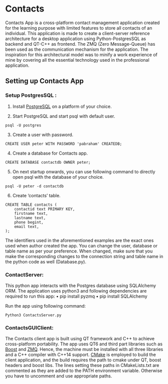 # Contacts

Contacts App is a cross-platform contact management application created for the learning purpose with limited features to store all contacts of an individual. This application is made to create a client-server reference architecture for a desktop application using Python-PostgresSQL as backend and QT-C++ as frontend. The ZMQ (Zero Message-Queue) has been used as the communication mechanism for the application. The inspiration for this architectural model was to minify a work experience of mine by covering all the essential technology used in the professional application.

## Setting up Contacts App

### Setup PostgresSQL :
1.	Install [PostgreSQL](https://www.postgresql.org/docs/current/tutorial-install.html) on a platform of your choice.

2.	Start PostgreSQL and start psql with default user.
```
psql -U postgres
```
3.	Create a user with password.
```
CREATE USER peter WITH PASSWORD 'pabraham' CREATEDB;
```

4.	Create a database for Contacts app.
```
CREATE DATABASE contactdb OWNER peter;
```

5.	On next startup onwards, you can use following command to directly open psql with the database of your choice.
```
psql -U peter -d contactdb
```

6.	Create ‘contacts’ table.
```
CREATE TABLE contacts (
	contactid text PRIMARY KEY,
	firstname text,
	lastname text,
	phone begint,
	email text,
);
```

The identifiers used in the aforementioned examples are the exact ones used when author created the app. You can change the user, database or table name as per your preference. When changed, make sure that you make the corresponding changes to the connection string and table name in the python code as well (Database.py).

### ContactServer:
This python app interacts with the Postgres database using SQLAlchemy ORM. The application uses python3 and following dependencies are required to run this app:
•	pip install pyzmq
•	pip install SQLAlchemy

Run the app using following command:
```
Python3 ContactsServer.py
```

### ContactsGUIClient:

The Contacts client app is built using QT framework and C++ to achieve cross-platform portability. The app uses QT6 and third part libraries such as [Boost](https://www.boost.org/users/download/) and [ZMQ](https://zeromq.org/download/). Hence, the machine must be installed with all three libraries and a C++ compiler with C++14 support. [CMake](https://cmake.org/download/) is employed to build the client application, and the build requires the path to cmake under QT, boost headers and boost libs. The lines setting these paths in CMakeLists.txt are commented as they are added to the PATH environment variable. Otherwise you have to uncomment and use appropriate paths.

